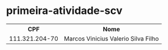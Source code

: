 # primeira-atividade-scv

<table>
  <tr>
    <th>CPF</th>
    <th>Nome</th>
  </tr>
  <tr>
    <td>111.321.204-70</td>
    <td>Marcos Vinicius Valerio Silva Filho</td>
  </tr>
</table>